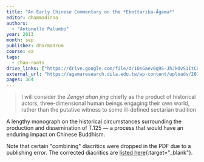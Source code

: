 ```yaml
---
title: "An Early Chinese Commentary on the *Ekottarika-Āgama*"
editor: dhammadinna
authors:
  - "Antonello Palumbo"
year: 2013
month: sep
publisher: dharmadrum
course: ea
tags:
  - chan-roots
drive_links: ["https://drive.google.com/file/d/1OsGaev0q9S-JhJkOvS1ItCHdP5kIQqF9/view?usp=drivesdk"]
external_url: "https://agamaresearch.dila.edu.tw/wp-content/uploads/2013/10/Palumbo-2013.pdf"
pages: 364
---
```


> I will consider the *Zengyi ahan jing* chiefly as the product of historical actors, three-dimensional human beings engaging their own world, rather than the putative witness to some ill-defined sectarian tradition

A lengthy monograph on the historical circumstances surrounding the production and dissemination of T.125 — a process that would have an enduring impact on Chinese Buddhism.

Note that certain "combining" diacritics were dropped in the PDF due to a publishing error. The corrected diacritics are [listed here](http://agamaresearch.dila.edu.tw/wp-content/uploads/2013/10/Palumbo-2013-corrigenda.pdf){:target="_blank"}.


